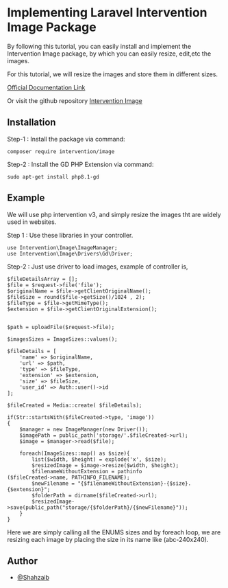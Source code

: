 
# Implementing Laravel Intervention Image Package
By following this tutorial, you can easily install and implement the Intervention Image package, by which you can easily resize, edit,etc the images.

For this tutorial, we will resize the images and store them in different sizes.

[Official Documentation Link](https://image.intervention.io/v3)

Or visit the github repository
[Intervention Image](https://github.com/Intervention/image)




## Installation

Step-1 : Install the package via command:

```
composer require intervention/image
```
Step-2 : Install the GD PHP Extension via command:
```
sudo apt-get install php8.1-gd
```
## Example

We will use php intervention v3, and simply resize the images tht are widely used in websites.

Step 1 : Use these libraries in your controller.
```
use Intervention\Image\ImageManager;
use Intervention\Image\Drivers\Gd\Driver;
```

Step-2 : Just use driver to load images, example of controller is,

```
$fileDetailsArray = [];
$file = $request->file('file');
$originalName = $file->getClientOriginalName();
$fileSize = round($file->getSize()/1024 , 2);
$fileType = $file->getMimeType();
$extension = $file->getClientOriginalExtension();


$path = uploadFile($request->file);

$imagesSizes = ImageSizes::values();

$fileDetails = [
    'name' => $originalName,
    'url' => $path,
    'type' => $fileType,
    'extension' => $extension,
    'size' => $fileSize,
    'user_id' => Auth::user()->id
];

$fileCreated = Media::create( $fileDetails);

if(Str::startsWith($fileCreated->type, 'image'))
{
    $manager = new ImageManager(new Driver());
    $imagePath = public_path('storage/'.$fileCreated->url);
    $image = $manager->read($file);

    foreach(ImageSizes::map() as $size){
        list($width, $height) = explode('x', $size);
        $resizedImage = $image->resize($width, $height);
        $filenameWithoutExtension = pathinfo                                               ($fileCreated->name, PATHINFO_FILENAME);
        $newFilename = "{$filenameWithoutExtension}-{$size}.{$extension}";
        $folderPath = dirname($fileCreated->url);
        $resizedImage->save(public_path("storage/{$folderPath}/{$newFilename}"));
    }
}
```
Here we are simply calling all the ENUMS sizes and by foreach loop, we are resizing each image by placing the size in its name like (abc-240x240).







## Author

- [@Shahzaib](https://github.com/Shahzaib-943)
